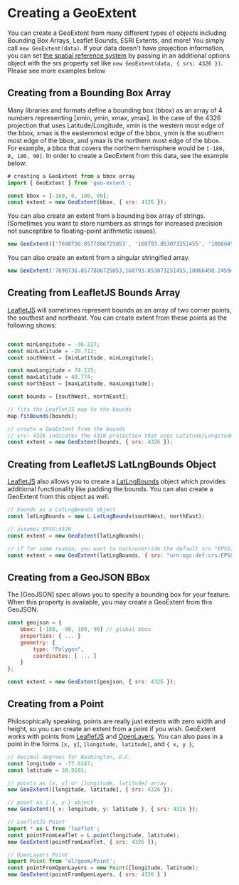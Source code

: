 # Creating a GeoExtent
You can create a GeoExtent from many different types of objects including Bounding Box Arrays, Leaflet Bounds, ESRI Extents, and more!
You simply call `new GeoExtent(data)`.  If your data doesn't have projection information, 
you can set [the spatial reference system](https://en.wikipedia.org/wiki/Spatial_reference_system) by passing in an additional options object 
with the srs property set like `new GeoExtent(data, { srs: 4326 })`.  Please see more examples below

## Creating from a Bounding Box Array
Many libraries and formats define a bounding box (bbox) as an array of 4 numbers representing [xmin, ymin, xmax, ymax].
In the case of the 4326 projection that uses Latitude/Longitude, xmin is the western most edge of the bbox,
xmax is the easternmost edge of the bbox, ymin is the southern most edge of the bbox, and ymax is the northern most edge of the bbox.
For example, a bbox that covers the northern hemisphere would be `[-180, 0, 180, 90]`.  In order to create a GeoExtent from this data,
see the example below:
```js
# creating a GeoExtent from a bbox array
import { GeoExtent } from 'geo-extent';

const bbox = [-180, 0, 180, 90];
const extent = new GeoExtent(bbox, { srs: 4326 });
```
You can also create an extent from a bounding box array of strings.  (Sometimes you want to store numbers as strings for increased precision not susceptible to floating-point arithmetic issues).
```js
new GeoExtent(['7698736.8577886725053', '160793.853073251455', '10066450.2459496622445', '1322636.683007621705']);
```
You can also create an extent from a singular stringified array.
```js
new GeoExtent('7698736.8577886725053,160793.853073251455,10066450.2459496622445,1322636.683007621705');
```

## Creating from LeafletJS Bounds Array
[LeafletJS](https://leafletjs.com/) will sometimes represent bounds as an array of two corner points, the southest and northeast.
You can create extent from these points as the following shows:
```js

const minLongitude = -36.227;
const minLatitude = -20.712;
const southWest = [minLatitude, minLongitude];

const maxLongitude = 74.125;
const maxLatitude = 40.774;
const northEast = [maxLatitude, maxLongitude];

const bounds = [southWest, northEast];

// fits the LeafletJS map to the bounds
map.fitBounds(bounds);

// create a GeoExtent from the bounds
// srs: 4326 indicates the 4326 projection that uses Latitude/Longitude
const extent = new GeoExtent(bounds, { srs: 4326 });
```

## Creating from LeafletJS LatLngBounds Object
[LeafletJS](https://leafletjs.com/) also allows you to create a [LatLngBounds](https://leafletjs.com/reference-1.7.1.html#latlngbounds) object which provides additional functionality like padding the bounds.  You can also create a GeoExtent from this object as well.
```js
// bounds as a LatLngBounds object
const latLngBounds = new L.LatLngBounds(southWest, northEast);

// assumes EPSG:4326
const extent = new GeoExtent(latLngBounds);

// if for some reason, you want to hack/override the default srs "EPSG:4326" for LatLngBounds objects
const extent = new GeoExtent(latLngBounds, { srs: "urn:ogc:def:crs:EPSG::4326" });
```

## Creating from a GeoJSON BBox
The [GeoJSON] spec allows you to specify a bounding box for your feature.  When this property is available, you may create a GeoExtent from this GeoJSON.
```js
const geojson = {
    bbox: [-180, -90, 180, 90] // global bbox
    properties: { ... }
    geometry: {
        type: "Polygon",
        coordinates: [ ... ]
    }
};

const extent = new GeoExtent(geojson, { srs: 4326 });
```

## Creating from a Point
Philosophically speaking, points are really just extents with zero width and height, so you can create an extent from a point if you wish.
GeoExtent works with points from [LeaflefJS](https://leafletjs.com/reference-1.7.1.html#point) and [OpenLayers](https://openlayers.org/en/latest/apidoc/module-ol_geom_Point-Point.html).  You can also pass in a point in the forms `[x, y]`, `[longitude, latitude]`, and `{ x, y }`;
```js
// decimal degrees for Washington, D.C.
const longitude = -77.0147;
const latitude = 38.9101;

// points as [x, y] or [longitude, latitude] array
new GeoExtent([longitude, latitude], { srs: 4326 });

// point as { x, y } object
new GeoExtent({ x: longitude, y: latitude }, { srs: 4326 });

// LeafletJS Point
import * as L from 'leaflet';
const pointFromLeaflet = L.point(longitude, latitude);
new GeoExtent(pointFromLeaflet, { srs: 4326 });

// OpenLayers Point
import Point from 'ol/geom/Point';
const pointFromOpenLayers = new Point([longitude, latitude);
new GeoExtent(pointFromOpenLayers, { srs: 4326 } )
```
